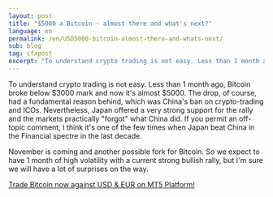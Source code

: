 ```yaml
---
layout: post
title: "$5000 a Bitcoin - almost there and what's next?"
language: en
permalink: /en/USD5000-bitcoin-almost-there-and-whats-next/
sub: blog
tag: cfxpost
excerpt: "To understand crypto trading is not easy. Less than 1 month ago, Bitcoin broke below $3000 mark and now it's almost $5000. The drop, of course, had a fundamental reason behind, which was China's ban on crypto-trading and ICOs..."
---
```

To understand crypto trading is not easy. Less than 1 month ago, Bitcoin broke below $3000 mark and now it's almost $5000. The drop, of course, had a fundamental reason behind, which was China's ban on crypto-trading and ICOs. Nevertheless, Japan offered a very strong support for the rally and the markets practically "forgot" what China did. If you permit an off-topic comment, I think it's one of the few times when Japan beat China in the Financial spectre in the last decade. 


November is coming and another possible fork for Bitcoin. So we expect to have 1 month of high volatility with a current strong bullish rally, but I'm sure we will have a lot of surprises on the way.


<div class="separator-line-thin-gray"></div>
<p class="p--action"><a class="button" href="https://goo.gl/ASJuc2"><span>Trade Bitcoin now against USD & EUR on MT5 Platform!</span></a></p>
<div class="separator-line-thin-gray"></div>

